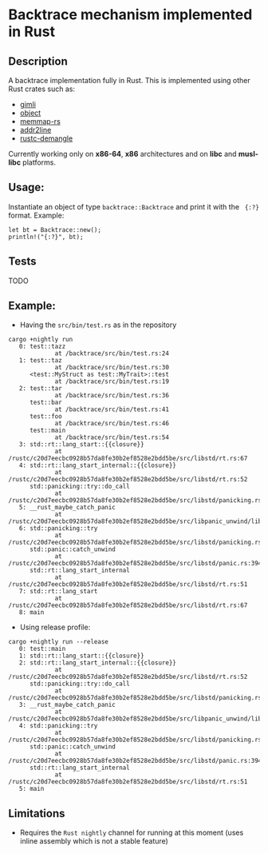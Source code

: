 
# Backtrace mechanism implemented in Rust

## Description
A backtrace implementation fully in Rust. This is implemented using other Rust crates such as:
- [gimli](https://github.com/gimli-rs/gimli)
- [object](https://github.com/gimli-rs/object)
- [memmap-rs](https://github.com/danburkert/memmap-rs)
- [addr2line](https://github.com/gimli-rs/addr2line)
- [rustc-demangle](https://github.com/alexcrichton/rustc-demangle)

Currently working only on **x86-64**, **x86** architectures and on **libc** and **musl-libc** platforms.

## Usage:
Instantiate an object of type <code>backtrace::Backtrace</code> and print it with the <code> {:?}</code> format. Example:

<pre><code>let bt = Backtrace::new();
println!("{:?}", bt);
</code></pre>

## Tests
TODO

## Example:
- Having the <code>src/bin/test.rs</code> as in the repository
<pre><code>cargo +nightly run
   0: test::tazz
             at /backtrace/src/bin/test.rs:24
   1: test::taz
             at /backtrace/src/bin/test.rs:30
      &lttest::MyStruct as test::MyTrait&gt::test
             at /backtrace/src/bin/test.rs:19
   2: test::tar
             at /backtrace/src/bin/test.rs:36
      test::bar
             at /backtrace/src/bin/test.rs:41
      test::foo
             at /backtrace/src/bin/test.rs:46
      test::main
             at /backtrace/src/bin/test.rs:54
   3: std::rt::lang_start::{{closure}}
             at /rustc/c20d7eecbc0928b57da8fe30b2ef8528e2bdd5be/src/libstd/rt.rs:67
   4: std::rt::lang_start_internal::{{closure}}
             at /rustc/c20d7eecbc0928b57da8fe30b2ef8528e2bdd5be/src/libstd/rt.rs:52
      std::panicking::try::do_call
             at /rustc/c20d7eecbc0928b57da8fe30b2ef8528e2bdd5be/src/libstd/panicking.rs:303
   5: __rust_maybe_catch_panic
             at /rustc/c20d7eecbc0928b57da8fe30b2ef8528e2bdd5be/src/libpanic_unwind/lib.rs:86
   6: std::panicking::try
             at /rustc/c20d7eecbc0928b57da8fe30b2ef8528e2bdd5be/src/libstd/panicking.rs:281
      std::panic::catch_unwind
             at /rustc/c20d7eecbc0928b57da8fe30b2ef8528e2bdd5be/src/libstd/panic.rs:394
      std::rt::lang_start_internal
             at /rustc/c20d7eecbc0928b57da8fe30b2ef8528e2bdd5be/src/libstd/rt.rs:51
   7: std::rt::lang_start
             at /rustc/c20d7eecbc0928b57da8fe30b2ef8528e2bdd5be/src/libstd/rt.rs:67
   8: main
</code></pre>

- Using release profile:
<pre><code>cargo +nightly run --release
   0: test::main
   1: std::rt::lang_start::{{closure}}
   2: std::rt::lang_start_internal::{{closure}}
             at /rustc/c20d7eecbc0928b57da8fe30b2ef8528e2bdd5be/src/libstd/rt.rs:52
      std::panicking::try::do_call
             at /rustc/c20d7eecbc0928b57da8fe30b2ef8528e2bdd5be/src/libstd/panicking.rs:303
   3: __rust_maybe_catch_panic
             at /rustc/c20d7eecbc0928b57da8fe30b2ef8528e2bdd5be/src/libpanic_unwind/lib.rs:86
   4: std::panicking::try
             at /rustc/c20d7eecbc0928b57da8fe30b2ef8528e2bdd5be/src/libstd/panicking.rs:281
      std::panic::catch_unwind
             at /rustc/c20d7eecbc0928b57da8fe30b2ef8528e2bdd5be/src/libstd/panic.rs:394
      std::rt::lang_start_internal
             at /rustc/c20d7eecbc0928b57da8fe30b2ef8528e2bdd5be/src/libstd/rt.rs:51
   5: main
</code></pre>

## Limitations
* Requires the <code>Rust nightly</code> channel for running at this moment (uses inline assembly which is not a stable feature)
